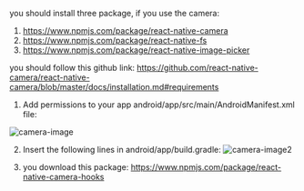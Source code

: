 you should install three package, if you use the camera:
1. https://www.npmjs.com/package/react-native-camera
2. https://www.npmjs.com/package/react-native-fs
3. https://www.npmjs.com/package/react-native-image-picker


you should follow this github link: 
https://github.com/react-native-camera/react-native-camera/blob/master/docs/installation.md#requirements

1. Add permissions to your app android/app/src/main/AndroidManifest.xml file:
   
![camera-image](https://github.com/ProgramerSalar/camer-project/assets/95423130/12f48b8e-2c65-4e6a-94d7-5f04644810d9)


2. Insert the following lines in android/app/build.gradle:
  ![camera-image2](https://github.com/ProgramerSalar/camer-project/assets/95423130/8fe8949c-eb28-459e-a437-985cd7312469)


3. you download this package:
https://www.npmjs.com/package/react-native-camera-hooks
